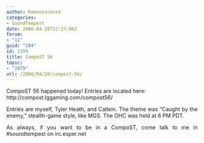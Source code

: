 ```yaml
---
author: Ramaniscence
categories:
- SoundTempest
date: 2006-04-20T22:37:06Z
forum:
- "12"
guid: "284"
id: 1199
title: CompoST 56
topic:
- "2879"
url: /2006/04/20/compost-56/
---
```


<div align="justify">
  CompoST 56 happened today! Entries are located here:<br />http://compost.lggaming.com/compost56/</p> 
  
  <p>
    Entries are myself, Tyler Heath, and Catlein. The theme was &#8220;Caught by the enemy,&#8221; stealth-game style, like MGS. The OHC was held at 6 PM PDT.
  </p>
  
  <p>
    As always, if you want to be in a CompoST, come talk to me in #soundtempest on irc.esper.net</div>
